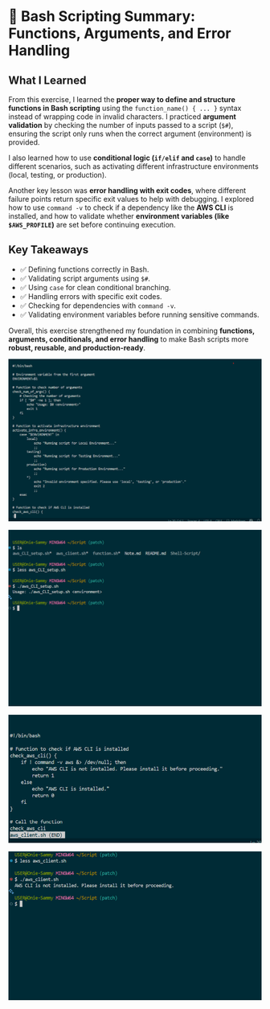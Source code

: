# 📘 Bash Scripting Summary: Functions, Arguments, and Error Handling

## What I Learned

From this exercise, I learned the **proper way to define and structure functions in Bash scripting** using the `function_name() { ... }` syntax instead of wrapping code in invalid characters. I practiced **argument validation** by checking the number of inputs passed to a script (`$#`), ensuring the script only runs when the correct argument (environment) is provided.  

I also learned how to use **conditional logic (`if/elif` and `case`)** to handle different scenarios, such as activating different infrastructure environments (local, testing, or production).  

Another key lesson was **error handling with exit codes**, where different failure points return specific exit values to help with debugging. I explored how to use `command -v` to check if a dependency like the **AWS CLI** is installed, and how to validate whether **environment variables (like `$AWS_PROFILE`)** are set before continuing execution.  

## Key Takeaways
- ✅ Defining functions correctly in Bash.  
- ✅ Validating script arguments using `$#`.  
- ✅ Using `case` for clean conditional branching.  
- ✅ Handling errors with specific exit codes.  
- ✅ Checking for dependencies with `command -v`.  
- ✅ Validating environment variables before running sensitive commands.  

Overall, this exercise strengthened my foundation in combining **functions, arguments, conditionals, and error handling** to make Bash scripts more **robust, reusable, and production-ready**.

![aws_client_setup](./Shell-Script/ScreenShot/awsprofile.png)

![aws_client_setup](./Shell-Script/ScreenShot/awsprofile2.png)

![aws_client](./Shell-Script/ScreenShot/client1.png)

![aws_client](./Shell-Script/ScreenShot/client2.png)
